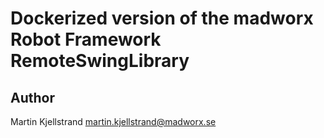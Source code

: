 # Dockerized version of the madworx Robot Framework RemoteSwingLibrary

## Author
Martin Kjellstrand <martin.kjellstrand@madworx.se>
